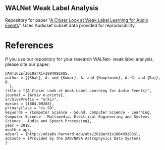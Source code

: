 ## WALNet Weak Label Analysis


Repository for paper "[A Closer Look at Weak Label Learning for Audio Events](https://arxiv.org/abs/1804.09288)". Uses Audioset subset data provided for reproducibility.




References
==========

If you use our repository for your research WALNet- weak label analysis, please cite our paper:

    
    @ARTICLE{2018arXiv180409288S,
    author = {{Shah}, A. and {Kumar}, A. and {Hauptmann}, A.~G. and {Raj}, B.
	  },
    title = "{A Closer Look at Weak Label Learning for Audio Events}",
    journal = {ArXiv e-prints},
    archivePrefix = "arXiv",
    eprint = {1804.09288},
    primaryClass = "cs.SD",
    keywords = {Computer Science - Sound, Computer Science - Learning, Computer Science - Multimedia, Electrical Engineering and Systems Science - Audio and Speech Processing},
    year = 2018,
    month = apr,
    adsurl = {http://adsabs.harvard.edu/abs/2018arXiv180409288S},
    adsnote = {Provided by the SAO/NASA Astrophysics Data System}
    }
    
